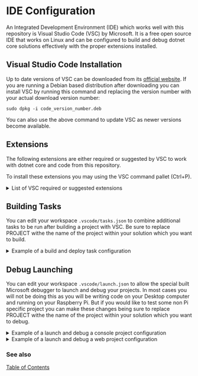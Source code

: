 # IDE Configuration

An Integrated Development Environment (IDE) which works well with this repository is Visual Studio Code (VSC) by Microsoft. It is a free open source IDE that works on Linux and can be configured to build and debug dotnet core solutions effectively with the proper extensions installed.

## Visual Studio Code Installation

Up to date versions of VSC can be downloaded from its [official website](https://code.visualstudio.com/). If you are running a Debian based distribution after downloading you can install VSC by running this command and replacing the version number with your actual download version number:

````console
sudo dpkg -i code_version_number.deb
````

You can also use the above command to update VSC as newer versions become available.

## Extensions

The following extensions are either required or suggested by VSC to work with dotnet core and code from this repository.

To install these extensions you may using the VSC command pallet (Ctrl+P).

<details>
  <summary>List of VSC required or suggested extensions</summary>

### [C# for Visual Studio Code (powered by OmniSharp)](https://marketplace.visualstudio.com/items?itemName=ms-dotnettools.csharp)

This extension is required to build C# projects in VSC.

Install using:

````ext install ms-dotnettools.csharp```` 

### [Visual Studio Code Solution Explorer](https://marketplace.visualstudio.com/items?itemName=fernandoescolar.vscode-solution-explorer)

This extension allows users to open and manage C# solutions in VSC. 

Install using:

````ext install fernandoescolar.vscode-solution-explorer```` 

### [Roslynator](https://marketplace.visualstudio.com/items?itemName=josefpihrt-vscode.roslynator)

This extension contains a collection of more than 500 analyzers, refactorings, and fixes for C#. It is powered by Roslyn code analysis APIs. 

Install using:

````ext install josefpihrt-vscode.roslynator```` 

### [Numbered Bookmarks](https://marketplace.visualstudio.com/items?itemName=alefragnani.numbered-bookmarks)

This extension helps you to navigate in your code using numbered bookmarks. Moving between important positions easily and quickly.

Install using:

````ext install alefragnani.numbered-bookmarks```` 

### [Code Spell Checker](https://marketplace.visualstudio.com/items?itemName=streetsidesoftware.code-spell-checker)

This extension contains a checks the spelling of your code and comments. 

Install using:

````ext install streetsidesoftware.code-spell-checker```` 

### [C# XML Documentation Comments](https://marketplace.visualstudio.com/items?itemName=k--kato.docomment)

This extension allows you to adorn you code with documentation comments. 

Install using:

````ext install k--kato.docomment```` 

</details>

## Building Tasks

You can edit your workspace ``.vscode/tasks.json`` to combine additional tasks to be run after building a project with VSC. Be sure to replace PROJECT withe the name of the project within your solution which you want to build.

<details>
  <summary>Example of a build and deploy task configuration</summary>

````json
{
    "version": "2.0.0",
    "tasks": [
        {
            "label": "build",
            "command": "dotnet",
            "type": "process",
            "args": [
                "build",
                "/property:GenerateFullPaths=true",
                "/consoleloggerparameters:NoSummary"
            ],
            "options": {
                "cwd": "${workspaceFolder}/PROJECT"
            },      
            "problemMatcher": "$msCompile",
            "group": {
                "kind": "build",
                "isDefault": true
            }
        },
        {
            "label": "build and deploy",
            "command": "deploy",
            "type": "process",
            "options": {
                "cwd": "${workspaceFolder}/PROJECT"
            },      
            "dependsOn": [
                "build"
            ],
            "problemMatcher": [],
            "group": "build"
        }
    ]
}
````

</details>

## Debug Launching 

You can edit your workspace ``.vscode/launch.json`` to allow the special built Microsoft debugger to launch and debug your projects. In most cases you will not be doing this as you will be writing code on your Desktop computer and running on your Raspberry Pi. But if you would like to test some non Pi specific project you can make these changes being sure to replace PROJECT withe the name of the project within your solution which you want to debug.

<details>
  <summary>Example of a launch and debug a console project configuration</summary>

````json
{
    "version": "0.2.0",
    "configurations": [
        {
            "name": ".NET Core Launch (console)",
            "type": "coreclr",
            "request": "launch",
            "preLaunchTask": "build",
            // If you have changed target frameworks, make sure to update the program path.
            "program": "${workspaceFolder}/PROJECT/bin/Debug/netcoreapp3.1/Test.dll",
            "args": [],
            "cwd": "${workspaceFolder}/PROJECT,
            "console": "externalTerminal",
            "stopAtEntry": false
        }
    ]
}
````

</details>
<details>
  <summary>Example of a launch and debug a web project configuration</summary>

````json
{
   "version": "0.2.0",
   "configurations": [
        {
            "name": ".NET Core Launch (web)",
            "type": "coreclr",
            "request": "launch",
            "preLaunchTask": "build",
            // If you have changed target frameworks, make sure to update the program path.
            "program": "${workspaceFolder}/PROJECT/bin/Debug/netcoreapp3.1/PROJECT.dll",
            "args": [],
            "cwd": "${workspaceFolder}/PROJECT",
            "stopAtEntry": false,
            // Enable launching a web browser when ASP.NET Core starts
            // For more information: https://aka.ms/VSCode-CS-LaunchJson-WebBrowser
            "serverReadyAction": {
                "action": "openExternally",
                "pattern": "^\\s*Now listening on:\\s+(https?://\\S+)"
            },
            "env": {
                "ASPNETCORE_ENVIRONMENT": "Development"
            },
            "sourceFileMap": {
                "/Views": "${workspaceFolder}/Views"
            }
        }
    ]
}
````

</details>

### See also

[Table of Contents](README.md)

